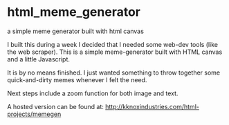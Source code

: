 # html_meme_generator
a simple meme generator built with html canvas

I built this during a week I decided that I needed some web-dev tools (like the web scraper). This is a simple meme-generator built with HTML canvas and a little Javascript.

It is by no means finished. I just wanted something to throw together some quick-and-dirty memes whenever I felt the need.

Next steps include a zoom function for both image and text.

A hosted version can be found at:
http://kknoxindustries.com/html-projects/memegen
